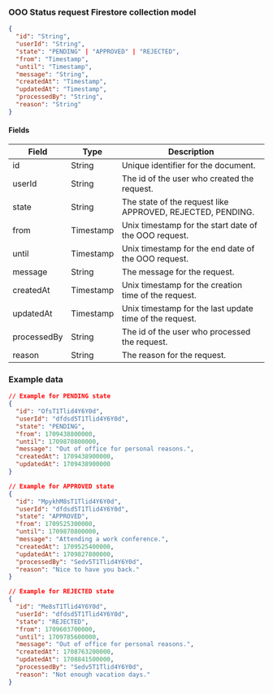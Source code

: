 ### OOO Status request Firestore collection model

```json
{
  "id": "String",
  "userId": "String",
  "state": "PENDING" | "APPROVED" | "REJECTED",
  "from": "Timestamp",
  "until": "Timestamp",
  "message": "String",
  "createdAt": "Timestamp",
  "updatedAt": "Timestamp",
  "processedBy": "String",
  "reason": "String"
}
```

#### Fields

| Field       | Type      | Description                                                |
| ----------- | --------- | ---------------------------------------------------------- |
| id          | String    | Unique identifier for the document.                        |
| userId      | String    | The id of the user who created the request.                |
| state       | String    | The state of the request like APPROVED, REJECTED, PENDING. |
| from        | Timestamp | Unix timestamp for the start date of the OOO request.      |
| until       | Timestamp | Unix timestamp for the end date of the OOO request.        |
| message     | String    | The message for the request.                               |
| createdAt   | Timestamp | Unix timestamp for the creation time of the request.       |
| updatedAt   | Timestamp | Unix timestamp for the last update time of the request.    |
| processedBy | String    | The id of the user who processed the request.              |
| reason      | String    | The reason for the request.                                |

### Example data

```json
// Example for PENDING state
{
  "id": "OfsT1Tlid4Y6Y0d",
  "userId": "dfdsd5T1Tlid4Y6Y0d",
  "state": "PENDING",
  "from": 1709438800000,
  "until": 1709870800000,
  "message": "Out of office for personal reasons.",
  "createdAt": 1709438900000,
  "updatedAt": 1709438900000
}

// Example for APPROVED state
{
  "id": "MpykhM8sT1Tlid4Y6Y0d",
  "userId": "dfdsd5T1Tlid4Y6Y0d",
  "state": "APPROVED",
  "from": 1709525300000,
  "until": 1709870800000,
  "message": "Attending a work conference.",
  "createdAt": 1709525400000,
  "updatedAt": 1709827800000,
  "processedBy": "Sedv5T1Tlid4Y6Y0d",
  "reason": "Nice to have you back."
}

// Example for REJECTED state
{
  "id": "Me8sT1Tlid4Y6Y0d",
  "userId": "dfdsd5T1Tlid4Y6Y0d",
  "state": "REJECTED",
  "from": 1709603700000,
  "until": 1709785600000,
  "message": "Out of office for personal reasons.",
  "createdAt": 1708763200000,
  "updatedAt": 1708841500000,
  "processedBy": "Sedv5T1Tlid4Y6Y0d",
  "reason": "Not enough vacation days."
}

```
